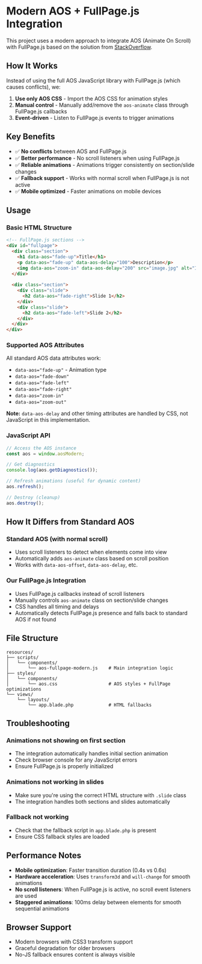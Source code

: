 # Modern AOS + FullPage.js Integration

This project uses a modern approach to integrate AOS (Animate On Scroll) with FullPage.js based on the solution from [StackOverflow](https://stackoverflow.com/questions/48474761/fullpagejs-and-aos-not-working-together).

## How It Works

Instead of using the full AOS JavaScript library with FullPage.js (which causes conflicts), we:

1. **Use only AOS CSS** - Import the AOS CSS for animation styles
2. **Manual control** - Manually add/remove the `aos-animate` class through FullPage.js callbacks
3. **Event-driven** - Listen to FullPage.js events to trigger animations

## Key Benefits

- ✅ **No conflicts** between AOS and FullPage.js
- ✅ **Better performance** - No scroll listeners when using FullPage.js
- ✅ **Reliable animations** - Animations trigger consistently on section/slide changes
- ✅ **Fallback support** - Works with normal scroll when FullPage.js is not active
- ✅ **Mobile optimized** - Faster animations on mobile devices

## Usage

### Basic HTML Structure

```html
<!-- FullPage.js sections -->
<div id="fullpage">
  <div class="section">
    <h1 data-aos="fade-up">Title</h1>
    <p data-aos="fade-up" data-aos-delay="100">Description</p>
    <img data-aos="zoom-in" data-aos-delay="200" src="image.jpg" alt="Image">
  </div>
  
  <div class="section">
    <div class="slide">
      <h2 data-aos="fade-right">Slide 1</h2>
    </div>
    <div class="slide">
      <h2 data-aos="fade-left">Slide 2</h2>
    </div>
  </div>
</div>
```

### Supported AOS Attributes

All standard AOS data attributes work:

- `data-aos="fade-up"` - Animation type
- `data-aos="fade-down"`
- `data-aos="fade-left"`
- `data-aos="fade-right"`
- `data-aos="zoom-in"`
- `data-aos="zoom-out"`

**Note:** `data-aos-delay` and other timing attributes are handled by CSS, not JavaScript in this implementation.

### JavaScript API

```javascript
// Access the AOS instance
const aos = window.aosModern;

// Get diagnostics
console.log(aos.getDiagnostics());

// Refresh animations (useful for dynamic content)
aos.refresh();

// Destroy (cleanup)
aos.destroy();
```

## How It Differs from Standard AOS

### Standard AOS (with normal scroll)
- Uses scroll listeners to detect when elements come into view
- Automatically adds `aos-animate` class based on scroll position
- Works with `data-aos-offset`, `data-aos-delay`, etc.

### Our FullPage.js Integration
- Uses FullPage.js callbacks instead of scroll listeners
- Manually controls `aos-animate` class on section/slide changes
- CSS handles all timing and delays
- Automatically detects FullPage.js presence and falls back to standard AOS if not found

## File Structure

```
resources/
├── scripts/
│   └── components/
│       └── aos-fullpage-modern.js    # Main integration logic
├── styles/
│   └── components/
│       └── aos.css                   # AOS styles + FullPage optimizations
└── views/
    └── layouts/
        └── app.blade.php             # HTML fallbacks
```

## Troubleshooting

### Animations not showing on first section
- The integration automatically handles initial section animation
- Check browser console for any JavaScript errors
- Ensure FullPage.js is properly initialized

### Animations not working in slides
- Make sure you're using the correct HTML structure with `.slide` class
- The integration handles both sections and slides automatically

### Fallback not working
- Check that the fallback script in `app.blade.php` is present
- Ensure CSS fallback styles are loaded

## Performance Notes

- **Mobile optimization**: Faster transition duration (0.4s vs 0.6s)
- **Hardware acceleration**: Uses `transform3d` and `will-change` for smooth animations
- **No scroll listeners**: When FullPage.js is active, no scroll event listeners are used
- **Staggered animations**: 100ms delay between elements for smooth sequential animations

## Browser Support

- Modern browsers with CSS3 transform support
- Graceful degradation for older browsers
- No-JS fallback ensures content is always visible
